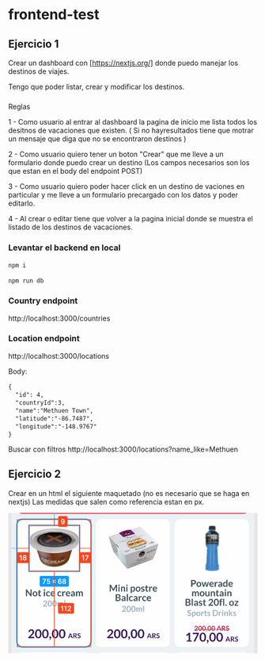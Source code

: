 
# frontend-test

## Ejercicio 1

Crear un dashboard con [https://nextjs.org/] donde puedo manejar los destinos de viajes.

Tengo que poder listar, crear y modificar los destinos.

###
 Reglas

1 - Como usuario al entrar al dashboard la pagina de inicio me lista todos los desitnos de vacaciones que existen. ( Si no hayresultados tiene que motrar un mensaje que diga que no se encontraron destinos  )

2 - Como usuario quiero tener un boton "Crear" que me lleve a un formulario donde puedo crear un destino (Los campos necesarios son los que estan en el body del endpoint POST)

3 - Como usuario quiero poder hacer click en un destino de vaciones en particular y me lleve a un formulario precargado con los datos y poder editarlo.

4 - Al crear o editar tiene que volver a la pagina inicial donde se muestra el listado de los destinos de vacaciones.


### Levantar el backend en local

`npm i`

`npm run db`


### Country endpoint

http://localhost:3000/countries


### Location endpoint

http://localhost:3000/locations

Body:
```
{
  "id": 4,
  "countryId":3,
  "name":"Methuen Town",
  "latitude":"-86.7487",
  "longitude":"-148.9767"
}
```

Buscar con filtros
http://localhost:3000/locations?name_like=Methuen


## Ejercicio 2 

Crear en un html el siguiente maquetado (no es necesario que se haga en nextjs)
Las medidas que salen como referencia estan en px.

![Alt text](./products.png)

